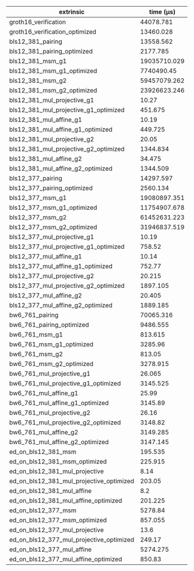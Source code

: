 | extrinsic                                | time (µs)    |
| ---------------------------------------- | ------------ |
| groth16_verification                     | 44078.781    |
| groth16_verification_optimized           | 13460.028    |
| bls12_381_pairing                        | 13558.562    |
| bls12_381_pairing_optimized              | 2177.785     |
| bls12_381_msm_g1                         | 19035710.029 |
| bls12_381_msm_g1_optimized               | 7740490.45   |
| bls12_381_msm_g2                         | 59457079.262 |
| bls12_381_msm_g2_optimized               | 23926623.246 |
| bls12_381_mul_projective_g1              | 10.27        |
| bls12_381_mul_projective_g1_optimized    | 451.675      |
| bls12_381_mul_affine_g1                  | 10.19        |
| bls12_381_mul_affine_g1_optimized        | 449.725      |
| bls12_381_mul_projective_g2              | 20.05        |
| bls12_381_mul_projective_g2_optimized    | 1344.834     |
| bls12_381_mul_affine_g2                  | 34.475       |
| bls12_381_mul_affine_g2_optimized        | 1344.509     |
| bls12_377_pairing                        | 14297.597    |
| bls12_377_pairing_optimized              | 2560.134     |
| bls12_377_msm_g1                         | 19080897.351 |
| bls12_377_msm_g1_optimized               | 11754907.678 |
| bls12_377_msm_g2                         | 61452631.223 |
| bls12_377_msm_g2_optimized               | 31946837.519 |
| bls12_377_mul_projective_g1              | 10.19        |
| bls12_377_mul_projective_g1_optimized    | 758.52       |
| bls12_377_mul_affine_g1                  | 10.14        |
| bls12_377_mul_affine_g1_optimized        | 752.77       |
| bls12_377_mul_projective_g2              | 20.215       |
| bls12_377_mul_projective_g2_optimized    | 1897.105     |
| bls12_377_mul_affine_g2                  | 20.405       |
| bls12_377_mul_affine_g2_optimized        | 1889.185     |
| bw6_761_pairing                          | 70065.316    |
| bw6_761_pairing_optimized                | 9486.555     |
| bw6_761_msm_g1                           | 813.615      |
| bw6_761_msm_g1_optimized                 | 3285.96      |
| bw6_761_msm_g2                           | 813.05       |
| bw6_761_msm_g2_optimized                 | 3278.915     |
| bw6_761_mul_projective_g1                | 26.065       |
| bw6_761_mul_projective_g1_optimized      | 3145.525     |
| bw6_761_mul_affine_g1                    | 25.99        |
| bw6_761_mul_affine_g1_optimized          | 3145.89      |
| bw6_761_mul_projective_g2                | 26.16        |
| bw6_761_mul_projective_g2_optimized      | 3148.82      |
| bw6_761_mul_affine_g2                    | 3149.285     |
| bw6_761_mul_affine_g2_optimized          | 3147.145     |
| ed_on_bls12_381_msm                      | 195.535      |
| ed_on_bls12_381_msm_optimized            | 225.915      |
| ed_on_bls12_381_mul_projective           | 8.14         |
| ed_on_bls12_381_mul_projective_optimized | 203.05       |
| ed_on_bls12_381_mul_affine               | 8.2          |
| ed_on_bls12_381_mul_affine_optimized     | 201.225      |
| ed_on_bls12_377_msm                      | 5278.84      |
| ed_on_bls12_377_msm_optimized            | 857.055      |
| ed_on_bls12_377_mul_projective           | 13.6         |
| ed_on_bls12_377_mul_projective_optimized | 249.17       |
| ed_on_bls12_377_mul_affine               | 5274.275     |
| ed_on_bls12_377_mul_affine_optimized     | 850.83       |
